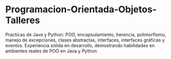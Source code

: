 # Programacion-Orientada-Objetos-Talleres
Practicas de  Java y Python: POO, encapsulamiento, herencia, polimorfismo, manejo de excepciones, clases abstractas, interfaces, interfaces gráficas y eventos. Experiencia sólida en desarrollo, demostrando habilidades en ambientes reales de POO en Java y Python
